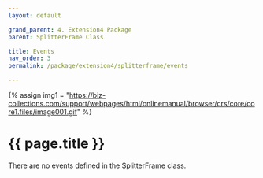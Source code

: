 ```yaml
---
layout: default

grand_parent: 4. Extension4 Package
parent: SplitterFrame Class

title: Events
nav_order: 3
permalink: /package/extension4/splitterframe/events

---
```

{% assign img1 = "https://biz-collections.com/support/webpages/html/onlinemanual/browser/crs/core/core1.files/image001.gif" %}


# {{ page.title }}

There are no events defined in the SplitterFrame class.